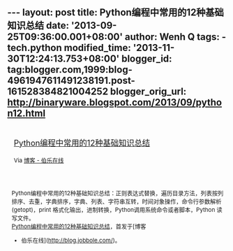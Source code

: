--- layout: post title: Python编程中常用的12种基础知识总结 date:
'2013-09-25T09:36:00.001+08:00' author: Wenh Q tags: - tech.python
modified\_time: '2013-11-30T12:24:13.753+08:00' blogger\_id:
tag:blogger.com,1999:blog-4961947611491238191.post-161528384821004252
blogger\_orig\_url: http://binaryware.blogspot.com/2013/09/python12.html
---
<div style="margin: 10px; padding: 5px;">

<div style="font-size: 18px;">

[Python编程中常用的12种基础知识总结](http://blog.jobbole.com/48541/)

</div>

<div style="font-size: 13px;">

Via [博客 - 伯乐在线](http://blog.jobbole.com/)

</div>

</div>

<div style="font-size: 13px; padding: 15px 0 10px 10px;">

Python编程中常用的12种基础知识总结：正则表达式替换，遍历目录方法，列表按列排序、去重，字典排序，字典、列表、字符串互转，时间对象操作，命令行参数解析(getopt)，print
格式化输出，进制转换，Python调用系统命令或者脚本，Python 读写文件。\
[Python编程中常用的12种基础知识总结](http://blog.jobbole.com/48541/)，首发于[博客
- 伯乐在线](http://blog.jobbole.com/)。

</div>
